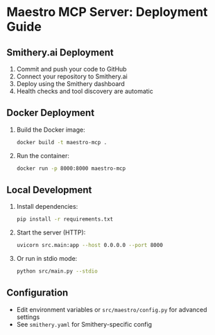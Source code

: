 # Maestro MCP Server: Deployment Guide

## Smithery.ai Deployment

1. Commit and push your code to GitHub
2. Connect your repository to Smithery.ai
3. Deploy using the Smithery dashboard
4. Health checks and tool discovery are automatic

## Docker Deployment

1. Build the Docker image:
   ```bash
   docker build -t maestro-mcp .
   ```
2. Run the container:
   ```bash
   docker run -p 8000:8000 maestro-mcp
   ```

## Local Development

1. Install dependencies:
   ```bash
   pip install -r requirements.txt
   ```
2. Start the server (HTTP):
   ```bash
   uvicorn src.main:app --host 0.0.0.0 --port 8000
   ```
3. Or run in stdio mode:
   ```bash
   python src/main.py --stdio
   ```

## Configuration

- Edit environment variables or `src/maestro/config.py` for advanced settings
- See `smithery.yaml` for Smithery-specific config 